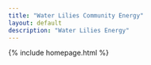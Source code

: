 ```yaml
---
title: "Water Lilies Community Energy"
layout: default
description: "Water Lilies Energy"
---
```



{% include homepage.html %}


